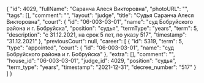 {
    "id": 4029,
    "fullName": "Саранча Алеся Викторовна",
    "photoURL": "",
    "tags": [],
    "comment": "",
    "layout": "judge",
    "title": "Судья Саранча Алеся Викторовна",
    "court": {
        "id": "06-003-03-01",
        "name": "суд Бобруйского района и г. Бобруйска",
        "position": "судья",
        "termType": "years",
        "term": 5,
        "description": "c 31.12.2021, на срок 5 лет, по указу 517",
        "timestamp": "31.12.2021"
    },
    "previousCourt": null,
    "career": [
        {
            "id": 5319,
            "term": 5,
            "type": "appointed",
            "court": {
                "id": "06-003-03-01",
                "name": "суд Бобруйского района и г. Бобруйска"
            },
            "extra": [],
            "comment": "",
            "house_id": "06-003-03-01",
            "judge_id": 4029,
            "position": "судья",
            "term_type": "years",
            "timestamp": "2021-12-31",
            "decree_number": "517"
        }
    ]
}